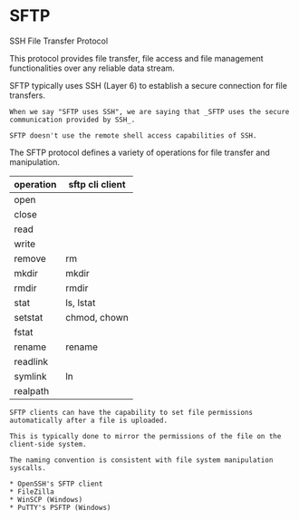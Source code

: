 # SFTP

SSH File Transfer Protocol

This protocol provides file transfer, file access and file management functionalities over any reliable data stream.

SFTP typically uses SSH (Layer 6) to establish a secure connection for file transfers.

~~~admonish note title="On using SSH"
When we say "SFTP uses SSH", we are saying that _SFTP uses the secure communication provided by SSH_.

SFTP doesn't use the remote shell access capabilities of SSH.
~~~

The SFTP protocol defines a variety of operations for file transfer and manipulation.

| operation | sftp cli client |
|-----------|-----------------|
| open      |                 |
| close     |                 |
| read      |                 |
| write     |                 |
| remove    | rm              |
| mkdir     | mkdir           |
| rmdir     | rmdir           |
| stat      | ls, lstat       |
| setstat   | chmod, chown    |
| fstat     |                 |
| rename    | rename          |
| readlink  |                 |
| symlink   | ln              |
| realpath  |                 |

~~~admonish note title="Automatic permission setting"
SFTP clients can have the capability to set file permissions automatically after a file is uploaded.

This is typically done to mirror the permissions of the file on the client-side system.
~~~

~~~admonish note tip="SFTP vs. Unix file system"
The naming convention is consistent with file system manipulation syscalls.
~~~

~~~admonish example title="SFTP clients"
* OpenSSH's SFTP client
* FileZilla
* WinSCP (Windows)
* PuTTY's PSFTP (Windows)
~~~

